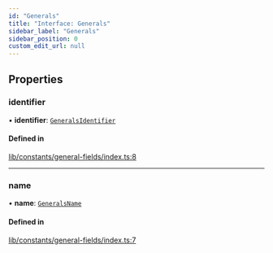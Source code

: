 ```yaml
---
id: "Generals"
title: "Interface: Generals"
sidebar_label: "Generals"
sidebar_position: 0
custom_edit_url: null
---
```


## Properties

### identifier

• **identifier**: [`GeneralsIdentifier`](../modules.md#generalsidentifier)

#### Defined in

[lib/constants/general-fields/index.ts:8](https://github.com/JustaName-id/JustaName-sdk/blob/0b5bd45/packages/@justaname.id/sdk/src/lib/constants/general-fields/index.ts#L8)

___

### name

• **name**: [`GeneralsName`](../modules.md#generalsname)

#### Defined in

[lib/constants/general-fields/index.ts:7](https://github.com/JustaName-id/JustaName-sdk/blob/0b5bd45/packages/@justaname.id/sdk/src/lib/constants/general-fields/index.ts#L7)
